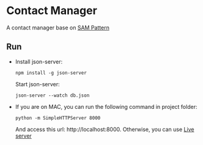 # Contact Manager
A contact manager base on [SAM Pattern](http://sam.js.org)

## Run
- Install json-server:

    ```npm install -g json-server```

  Start json-server:

    ```json-server --watch db.json```

- If you are on MAC, you can run the following command in project folder:

  ```python -m SimpleHTTPServer 8000```

  And access this url: http://localhost:8000.
  Otherwise, you can use [Live server](https://www.npmjs.com/package/live-server)
